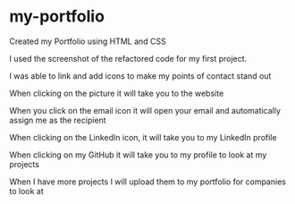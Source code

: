 # my-portfolio

Created my Portfolio using HTML and CSS

I used the screenshot of the refactored code for my first project.

I  was able to link and add icons to make my points of contact stand out

When clicking on the picture it will take you to the website

When you click on the email icon it will open your email and automatically assign me as the recipient 

When clicking on the LinkedIn icon, it will take you to my LinkedIn profile

When clicking on my GitHub it will take you to my profile to look at my projects

When I have more projects I will upload them to my portfolio for companies to look at
